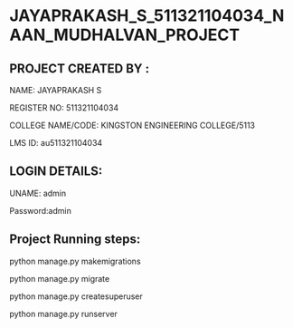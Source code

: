 # JAYAPRAKASH_S_511321104034_NAAN_MUDHALVAN_PROJECT


## PROJECT CREATED BY : 

   NAME: JAYAPRAKASH S

   REGISTER NO: 511321104034

   COLLEGE NAME/CODE: KINGSTON ENGINEERING COLLEGE/5113

   LMS ID: au511321104034

   







   
## LOGIN DETAILS:


UNAME: admin


Password:admin









## Project Running steps:

python manage.py makemigrations

python manage.py migrate

python manage.py createsuperuser

python manage.py runserver
